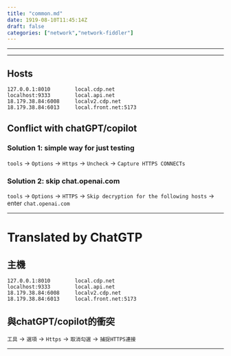```yaml
---
title: "common.md"
date: 1919-08-10T11:45:14Z
draft: false
categories: ["network","network-fiddler"]
---
```




---

<!--HugoNoteFlag-->

---

## Hosts

```
127.0.0.1:8010        local.cdp.net
localhost:9333        local.api.net
18.179.38.84:6008     localv2.cdp.net
18.179.38.84:6013     local.front.net:5173
```

## Conflict with chatGPT/copilot

### Solution 1: simple way for just testing

`tools` -> `Options` -> `Https` -> `Uncheck` -> `Capture HTTPS CONNECTs`

### Solution 2: skip chat.openai.com

`tools` -> `Options` -> `HTTPS` -> `Skip decryption for the following hosts` -> enter `chat.openai.com`



---

<!--HugoNoteZhFlag-->

# Translated by ChatGTP

## 主機

```
127.0.0.1:8010        local.cdp.net
localhost:9333        local.api.net
18.179.38.84:6008     localv2.cdp.net
18.179.38.84:6013     local.front.net:5173
```

## 與chatGPT/copilot的衝突

`工具` -> `選項` -> `Https` -> `取消勾選` -> `捕捉HTTPS連接`

---

